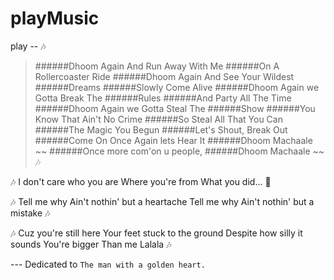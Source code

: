 # playMusic
play --
🎶
>######Dhoom Again And Run Away With Me
>######On A Rollercoaster Ride
>######Dhoom Again And See Your Wildest
>######Dreams
>######Slowly Come Alive
>######Dhoom Again we Gotta Break The
>######Rules
>######And Party All The Time
>######Dhoom Again we Gotta Steal The
>######Show
>######You Know That Ain't No Crime
>######So Steal All That You Can
>######The Magic You Begun
>######Let's Shout, Break Out
>######Come On Once Again lets Hear It
>######Dhoom Machaale ~~
>######Once more com'on u people,
>######Dhoom Machaale ~~
🎶



🎶 I don't care who you are 
Where you're from
What you did... 🎸

🎶 Tell me why
Ain't nothin' but a heartache
Tell me why
Ain't nothin' but a mistake 🎶


🎶 Cuz you're still here 
Your feet stuck to the ground
Despite how silly it sounds
You're bigger
Than me
Lalala 🎶


--- Dedicated to `The man with a golden heart.`
